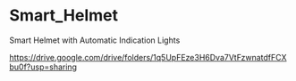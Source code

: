 # Smart_Helmet
Smart Helmet with Automatic Indication Lights

https://drive.google.com/drive/folders/1q5UpFEze3H6Dva7VtFzwnatdfFCXbu0f?usp=sharing
